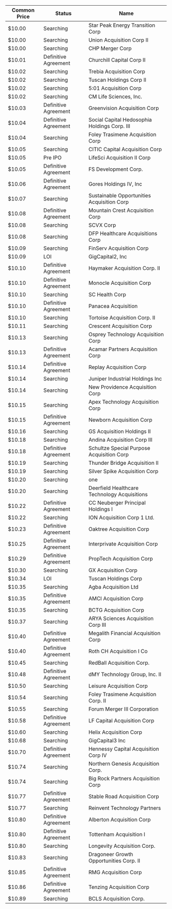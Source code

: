 Common Price  | Status               | Name                                        
------------- | -------------------- | --------------------------------------------
$10.00        | Searching            | Star Peak Energy Transition Corp            
$10.00        | Searching            | Union Acquisition Corp II                   
$10.00        | Searching            | CHP Merger Corp                             
$10.01        | Definitive Agreement | Churchill Capital Corp II                   
$10.02        | Searching            | Trebia Acquisition Corp                     
$10.02        | Searching            | Tuscan Holdings Corp II                     
$10.02        | Searching            | 5:01 Acquisition Corp                       
$10.02        | Searching            | CM Life Sciences, Inc.                      
$10.03        | Definitive Agreement | Greenvision Acquisition Corp                
$10.04        | Definitive Agreement | Social Capital Hedosophia Holdings Corp. III
$10.04        | Searching            | Foley Trasimene Acquisition Corp            
$10.05        | Searching            | CITIC Capital Acquisition Corp              
$10.05        | Pre IPO              | LifeSci Acquisition II Corp                 
$10.05        | Definitive Agreement | FS Development Corp.                        
$10.06        | Definitive Agreement | Gores Holdings IV, Inc                      
$10.07        | Searching            | Sustainable Opportunities Acquisition Corp  
$10.08        | Definitive Agreement | Mountain Crest Acquisition Corp             
$10.08        | Searching            | SCVX Corp                                   
$10.08        | Searching            | DFP Healthcare Acquisitions Corp            
$10.09        | Searching            | FinServ Acquisition Corp                    
$10.09        | LOI                  | GigCapital2, Inc                            
$10.10        | Definitive Agreement | Haymaker Acquisition Corp. II               
$10.10        | Definitive Agreement | Monocle Acquisition Corp                    
$10.10        | Searching            | SC Health Corp                              
$10.10        | Definitive Agreement | Panacea Acquisition                         
$10.10        | Searching            | Tortoise Acquisition Corp. II               
$10.11        | Searching            | Crescent Acquisition Corp                   
$10.13        | Searching            | Osprey Technology Acquisition Corp          
$10.13        | Definitive Agreement | Acamar Partners Acquisition Corp            
$10.14        | Definitive Agreement | Replay Acquisition Corp                     
$10.14        | Searching            | Juniper Industrial Holdings Inc             
$10.14        | Searching            | New Providence Acquisition Corp             
$10.15        | Searching            | Apex Technology Acquisition Corp            
$10.15        | Definitive Agreement | Newborn Acquisition Corp                    
$10.16        | Searching            | GS Acquisition Holdings II                  
$10.18        | Searching            | Andina Acquisition Corp III                 
$10.18        | Definitive Agreement | Schultze Special Purpose Acquisition Corp   
$10.19        | Searching            | Thunder Bridge Acquisition II               
$10.19        | Searching            | Silver Spike Acquisition Corp               
$10.20        | Searching            | one                                         
$10.20        | Searching            | Deerfield Healthcare Technology Acquisitions
$10.22        | Definitive Agreement | CC Neuberger Principal Holdings I           
$10.22        | Searching            | ION Acquisition Corp 1 Ltd.                 
$10.23        | Definitive Agreement | Oaktree Acquisition Corp                    
$10.25        | Definitive Agreement | Interprivate Acquisition Corp               
$10.29        | Definitive Agreement | PropTech Acquisition Corp                   
$10.30        | Searching            | GX Acquisition Corp                         
$10.34        | LOI                  | Tuscan Holdings Corp                        
$10.35        | Searching            | Agba Acquisition Ltd                        
$10.35        | Definitive Agreement | AMCI Acquisition Corp                       
$10.35        | Searching            | BCTG Acquisition Corp                       
$10.37        | Searching            | ARYA Sciences Acquisition Corp III          
$10.40        | Definitive Agreement | Megalith Financial Acquisition Corp         
$10.40        | Definitive Agreement | Roth CH Acquisition I Co                    
$10.45        | Searching            | RedBall Acquisition Corp.                   
$10.48        | Definitive Agreement | dMY Technology Group, Inc. II               
$10.50        | Searching            | Leisure Acquisition Corp                    
$10.54        | Searching            | Foley Trasimene Acquisition Corp. II        
$10.55        | Searching            | Forum Merger III Corporation                
$10.58        | Definitive Agreement | LF Capital Acquisition Corp                 
$10.60        | Searching            | Helix Acquisition Corp                      
$10.68        | Searching            | GigCapital3 Inc                             
$10.70        | Definitive Agreement | Hennessy Capital Acquisition Corp IV        
$10.74        | Searching            | Northern Genesis Acquisition Corp.          
$10.74        | Searching            | Big Rock Partners Acquisition Corp          
$10.77        | Definitive Agreement | Stable Road Acquisition Corp                
$10.77        | Searching            | Reinvent Technology Partners                
$10.80        | Definitive Agreement | Alberton Acquisition Corp                   
$10.80        | Definitive Agreement | Tottenham Acquisition I                     
$10.80        | Searching            | Longevity Acquisition Corp.                 
$10.83        | Searching            | Dragoneer Growth Opportunities Corp. II     
$10.85        | Definitive Agreement | RMG Acquisition Corp                        
$10.86        | Definitive Agreement | Tenzing Acquisition Corp                    
$10.89        | Searching            | BCLS Acquisition Corp.                      
